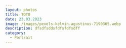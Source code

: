 ```yaml
---
layout: photos
title: TOTO
date: 23.03.2023
image: /images/pexels-kelvin-agustinus-7190365.webp
description: dfsdfsddsfdfsfdfsdff
category:
  - Portrait
---
```

